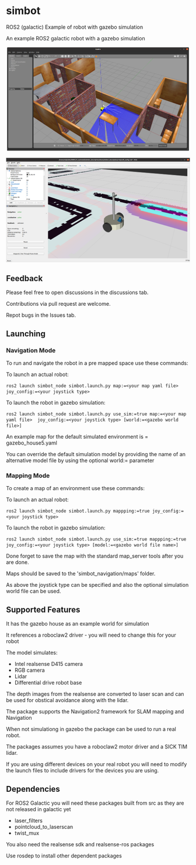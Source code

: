 # simbot

ROS2 (galactic) Example of robot with gazebo simulation

An example ROS2 galactic robot with a gazebo simulation

![Image of simbot in gazebo](https://github.com/gnaur/simbot/blob/main/simbot_gazebo.png)

![Image of simbot](https://github.com/gnaur/simbot/blob/main/simbot.png)
 


## Feedback

Please feel free to open discussions in the discussions tab.

Contributions via pull request are welcome.

Repot bugs in the Issues tab.


## Launching


### Navigation Mode

To run and navigate the robot in a pre mapped space use these commands:


To launch an actual robot:


    ros2 launch simbot_node simbot.launch.py map:=<your map yaml file> joy_config:=<your joystick type>


To launch the  robot in gazebo simulation: 


    ros2 launch simbot_node simbot.launch.py use_sim:=true map:=<your map yaml file>  joy_config:=<your joystick type> [world:=<gazebo world file>]

An example map for the default simulated environment is = gazebo_house5.yaml

You can override the default simulation model by providing the name of an alternative model file by using the optional world:=<gazebo world name> parameter

 
### Mapping Mode

To create a map of an environment use these commands:


To launch an actual robot:


    ros2 launch simbot_node simbot.launch.py mappping:=true joy_config:=<your joystick type>


To launch the  robot in gazebo simulation: 


    ros2 launch simbot_node simbot.launch.py use_sim:=true mappping:=true joy_config:=<your joystick type> [model:=<gazebo world file name>]
    
    
Done forget to save the map with the standard map_server tools after you are done.

Maps should be saved to the  'simbot_navigation/maps' folder.


As above the joystick type can be specified and also the optional simulation world file can be used.

 
## Supported Features

It has the gazebo house as an example world for simulation 

It references a roboclaw2 driver - you will need to change this for your robot

The model simulates:
 * Intel realsense D415 camera
 * RGB camera
 * Lidar
 * Differential drive robot base

The depth images from the realsense are converted to laser scan and can be used for obstical avoidance along with the lidar.

The package supports the Navigation2 framework for SLAM mapping and Navigation

When not simulationg in gazebo the package can be used to run a real robot.

The packages assumes you have a roboclaw2 motor driver and a SICK TIM lidar.

If you are using different devices on your real robot you will need to modify the launch files to include drivers for the devices you are using.

## Dependencies
For ROS2 Galactic you will need these packages built from src as they are not released in galactic yet

* laser_filters
* pointcloud_to_laserscan
* twist_mux

You also need the realsense sdk and realsense-ros packages

Use rosdep to install other dependent packages





